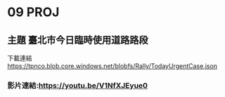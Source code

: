 # 09 PROJ
## 主題 臺北市今日臨時使用道路路段
下載連結 https://tpnco.blob.core.windows.net/blobfs/Rally/TodayUrgentCase.json  

### 影片連結:https://youtu.be/V1NfXJEyue0
